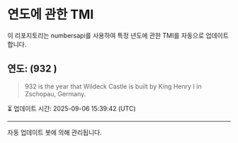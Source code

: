 
# 연도에 관한 TMI

이 리포지토리는 numbersapi를 사용하여 특정 년도에 관한 TMI를 자동으로 업데이트합니다.

## 연도: (932 )
> 932 is the year that Wildeck Castle is built by King Henry I in Zschopau, Germany.

⏳ 업데이트 시간: 2025-09-06 15:39:42 (UTC)

---
자동 업데이트 봇에 의해 관리됩니다.
